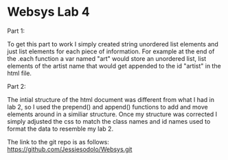 # Websys Lab 4


Part 1:

  To get this part to work I simply created string unordered list elements and just list elements for each piece of information.
  For example at the end of the .each function a var named "art" would store an unordered list, list elements of the artist name 
  that would get appended to the id "artist" in the html file.
  
Part 2:

The intial structure of the html document was different from what I had in lab 2, so I used the prepend() and append() functions
to add and move elements around in a similiar structure. Once my structure was corrected I simply adjusted the css to match
the class names and id names used to format the data to resemble my lab 2.




The link to the git repo is as follows: https://github.com/Jessiesodolo/Websys.git

